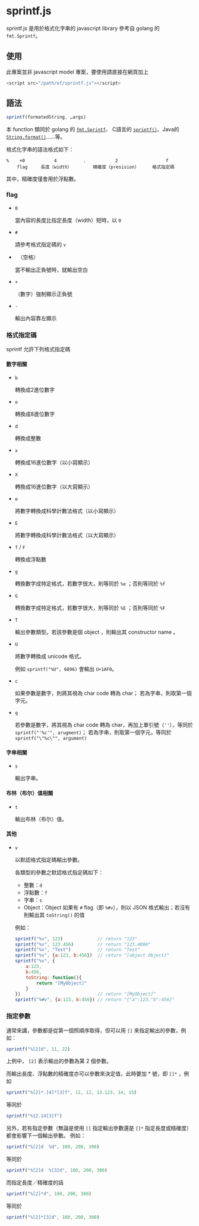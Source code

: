 # sprintf.js

sprintf.js 是用於格式化字串的 javascript library
參考自 golang 的 `fmt.Sprintf`。

## 使用

此專案並非 javascript model 專案，要使用請直接在網頁加上
	
```javascript
<script src="/path/of/sprintf.js"></script>
```

## 語法

```javascript
sprintf(formatedString, …args)
```

本 function 類同於 golang 的 [`fmt.Sprintf`](https://golang.org/pkg/fmt/#Sprintf)、 C語言的 [`sprintf()`](https://www-s.acm.illinois.edu/webmonkeys/book/c_guide/2.12.html#printf)、Java的 [`String.format()`](https://docs.oracle.com/javase/8/docs/api/java/util/Formatter.html)……等。

格式化字串的語法格式如下：

	%    +0           4          .           2                  f
	    flag     長度（width）        精確度（presision）     格式指定碼

其中，精確度僅會用於浮點數。

### flag
 - 	`0`
	
	當內容的長度比指定長度（width）短時，以 `0` 
	
 - 	`#`
	
	請參考格式指定碼的 `v` 
	
	
 - 	` `（空格）
	
	當不輸出正負號時，就輸出空白
	
	
 - 	`+`
	
	（數字）強制顯示正負號
	
 - 	`-`
	
	輸出內容靠左顯示
	

### 格式指定碼

sprintf 允許下列格式指定碼

#### 數字相關	

 - 	`b`

	轉換成2進位數字

 - 	`o`

	轉換成8進位數字

 - 	`d`

	轉換成整數

 - 	`x`

	轉換成16進位數字（以小寫顯示）

 - 	`X`

	轉換成16進位數字（以大寫顯示）

 - 	`e`

	將數字轉換成科學計數法格式（以小寫顯示）

 - 	`E`

	將數字轉換成科學計數法格式（以大寫顯示）

 - 	`f` / `F`

	轉換成浮點數

 - 	`g`

	轉換數字成特定格式，若數字很大，則等同於 `%e` ；否則等同於 `%f`

 - 	`G`

	轉換數字成特定格式，若數字很大，則等同於 `%E` ；否則等同於 `%F`

 - 	`T`

	輸出參數類型。若該參數是個 object ，則輸出其 constructor name 。

 - 	`U`

	將數字轉換成 unicode 格式。
	
	例如 `sprintf("%U", 6896)` 會輸出 `U+1AF0`。

 - 	`c`

	如果參數是數字，則將其視為 char code 轉為 char；
	若為字串，則取第一個字元。

 - 	`q`

	若參數是數字，將其視為 char code 轉為 char，再加上單引號（`''`），等同於 `sprintf("'%c'", arugment)`；
	若為字串，則取第一個字元，等同於 `sprintf("\"%c\"", argument)`

#### 字串相關

- 	`s`

	輸出字串。


#### 布林（布尔）值相關

- 	`t`

	輸出布林（布尔）值。

#### 其他

 - 	`v`

	以默認格式指定碼輸出參數。

	各類型的參數之默認格式指定碼如下：

	 - 	整數：`d`
	 - 	浮點數：`f`
	 - 	字串：`s`
	 - 	Object：Object 如果有 `#` flag（即 `%#v`），則以 JSON 格式輸出；若沒有則輸出其 `toString()` 的值

	例如：

	``` javascript
	sprintf("%v", 123)             // return "123"
	sprintf("%v", 123.456)         // return "123.4000"
	sprintf("%v", "Test")          // return "Test"
	sprintf("%v", {a:123, b:456})  // return "[object Object]"
	sprintf("%v", {
		a:123, 
		b:456,
		toString: function(){
			return "[MyObject]"
		}
	})                             // return "[MyObject]"
	sprintf("%#v", {a:123, b:456}) // return "{"a":123,"b":456}"
	```
		 

### 指定參數

通常來講，參數都是從第一個照順序取得，但可以用 `[]` 來指定輸出的參數，例如：

``` javascript
sprintf("%[2]d", 11, 22)
```

上例中， `[2]` 表示輸出的參數為第 2 個參數。

而輸出長度、浮點數的精確度亦可以參數來決定值，此時要加 * 號，即 `[]*` ，例如

``` javascript
sprintf("%[2]*.[4]*[3]f", 11, 12, 13.123, 14, 15)
```

等同於

``` javascript
sprintf("%12.14[3]f")
```

另外，若有指定參數（無論是使用 `[]` 指定輸出參數還是 `[]*` 指定長度或精確度）都會影響下一個輸出參數。
例如：

``` javascript
sprintf("%[2]d	%d", 100, 200, 300)
```

等同於

``` javascript
sprintf("%[2]d	%[3]d", 100, 200, 300)
```
	
而指定長度／精確度的話

``` javascript
sprintf("%[2]*d", 100, 200, 300)
```

等同於

``` javascript	
sprintf("%[2]*[3]d", 100, 200, 300)
```